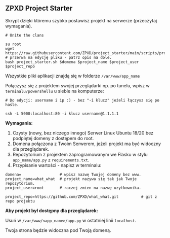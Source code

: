 ## ZPXD Project Starter

Skrypt dzięki któremu szybko postawisz projekt na serwerze (przeczytaj wymagania). 


```
# Unite the clans

su root
wget https://raw.githubusercontent.com/ZPXD/project_starter/main/scripts/project_starter.sh 
# przerwa na edycję pliku - patrz opis na dole.
bash project_starter.sh $domena $project_name $project_user $project_repo
```
Wszystkie pliki aplikacji znajdą się w folderze `/var/www/app_name`

Połączysz się z projektem swojej przeglądarki np. po tunelu, wpisz w `terminalu/powershellu` u siebie na komputerze: 
```
# Do edycji: username i ip :) - bez "-i klucz" jeżeli łączysz się po haśle.

ssh -L 5000:localhost:80 -i klucz username@1.1.1.1
```


**Wymagania:**
1. Czysty (nowy, bez niczego innego) Serwer Linux Ubuntu 18/20 bez podpiętej domeny z dostępem do root.
2. Domena połączona z Twoim Serwerem, jeżeli projekt ma być widoczny dla przeglądarek.
3. Repozytorium z projektem zaprogramowanym we Flasku w stylu `app_name/app.py` z `requirements.txt`.
4. Przypisanie wartości - napisz w terminalu:

```
domena=                 # wpisz nazwę Twojej domeny bez www. 
project_name=what_what  # projekt nazywa się tak jak Twoje repozytorium.
project_user=root       # raczej zmien na nazwę uzytkownika.

project_repo=https://github.com/ZPXD/what_what.git          # git z repo projektu
```

**Aby projekt był dostępny dla przeglądarek:**

Usuń w `/var/www/<app_name>/app.py` w ostatniej linii `localhost`.

Twoja strona będzie widoczna pod Twoją domeną.


